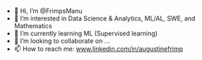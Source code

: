- 👋 Hi, I’m @FrimpsManu
- 👀 I’m interested in Data Science & Analytics, ML/AL, SWE, and Mathematics
- 🌱 I’m currently learning ML (Supervised learning)
- 💞️ I’m looking to collaborate on ...
- 📫 How to reach me: www.linkedin.com/in/augustinefrimp
  

<!---
FrimpsManu/FrimpsManu is a ✨ special ✨ repository because its `README.md` (this file) appears on your GitHub profile.
You can click the Preview link to take a look at your changes.
--->
